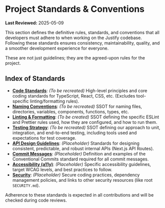 # Project Standards & Conventions

**Last Reviewed:** 2025-05-09

This section defines the definitive rules, standards, and conventions that all developers must adhere to when working on the Justify codebase. Following these standards ensures consistency, maintainability, quality, and a smoother development experience for everyone.

These are not just guidelines; they are the agreed-upon rules for the project.

## Index of Standards

- **[Code Standards](./code-standards.md)**: _(To be recreated)_ High-level principles and core coding standards for TypeScript, React, CSS, etc. (Excludes tool-specific linting/formatting rules).
- **[Naming Conventions](./naming-conventions.md)**: _(To be recreated)_ SSOT for naming files, directories, variables, components, functions, types, etc.
- **[Linting & Formatting](./linting-formatting.md)**: _(To be created)_ SSOT defining the specific ESLint and Prettier rules used, how they are configured, and how to run them.
- **[Testing Strategy](./testing-strategy.md)**: _(To be recreated)_ SSOT defining our approach to unit, integration, and end-to-end testing, including tools used and expectations for test coverage.
- **[API Design Guidelines](./api-design.md)**: _(Placeholder)_ Standards for designing consistent, predictable, and robust internal APIs (Next.js API Routes).
- **[Commit Messages](./commit-messages.md)**: _(Placeholder)_ Definition and examples of the Conventional Commits standard required for all commit messages.
- **[Accessibility (a11y)](./accessibility.md)**: _(Placeholder)_ Specific accessibility guidelines, target WCAG levels, and best practices to follow.
- **[Security](./security.md)**: _(Placeholder)_ Secure coding practices, dependency management policies, and links to other security resources (like root `SECURITY.md`).

Adherence to these standards is expected in all contributions and will be checked during code reviews.

